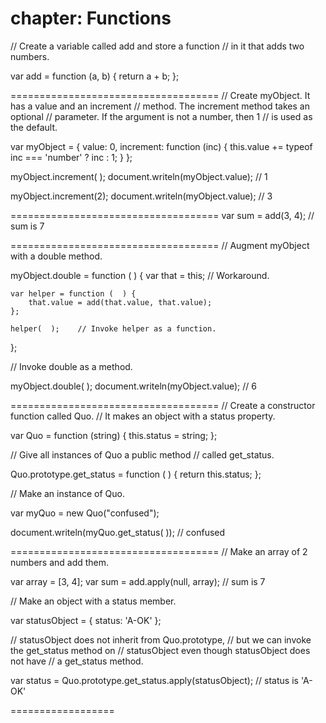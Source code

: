 chapter: Functions
==================
// Create a variable called add and store a function
// in it that adds two numbers.

var add = function (a, b) {
    return a + b;
};
    
    
====================================
// Create myObject. It has a value and an increment
// method. The increment method takes an optional
// parameter. If the argument is not a number, then 1
// is used as the default.

var myObject = {
    value: 0,
    increment: function (inc) {
        this.value += typeof inc === 'number' ? inc : 1;
    }
};

myObject.increment(  );
document.writeln(myObject.value);    // 1

myObject.increment(2);
document.writeln(myObject.value);    // 3
    
    
====================================
var sum = add(3, 4);    // sum is 7
    
    
====================================
// Augment myObject with a double method.

myObject.double = function (  ) {
    var that = this;    // Workaround.

    var helper = function (  ) {
        that.value = add(that.value, that.value);
    };

    helper(  );    // Invoke helper as a function.
};

// Invoke double as a method.

myObject.double(  );
document.writeln(myObject.value);     // 6 
    
    
====================================
// Create a constructor function called Quo.
// It makes an object with a status property.

var Quo = function (string) {
    this.status = string;
};

// Give all instances of Quo a public method
// called get_status.

Quo.prototype.get_status = function (  ) {
    return this.status;
};

// Make an instance of Quo.

var myQuo = new Quo("confused");

document.writeln(myQuo.get_status(  ));  // confused
    
    
====================================
// Make an array of 2 numbers and add them.

var array = [3, 4];
var sum = add.apply(null, array);    // sum is 7

// Make an object with a status member.

var statusObject = {
    status: 'A-OK'
};

// statusObject does not inherit from Quo.prototype,
// but we can invoke the get_status method on
// statusObject even though statusObject does not have
// a get_status method.

var status = Quo.prototype.get_status.apply(statusObject);
    // status is 'A-OK'
    
    
==================